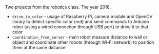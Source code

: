Two projects from the robotics class. The year 2018.  

* `drive_to_color` - usage of Raspberry Pi, camera module and OpenCV library to detect specific color (*red*) and send commands to Arduino robot (using a wired connection through USB port) to drive it to that color
* `coordination_from_server` - main robot measure distance to wall or object and coordinate other robots (through Wi-Fi network) to position them at the same distance
